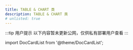 ```yaml
---
title: TABLE & CHART 类
description: TABLE & CHART 类
# unlisted: true
---
```


:::tip 用户提示
以下内容暂未更新公网，仅供私有部署用户查看
:::

import DocCardList from '@theme/DocCardList';

<DocCardList />